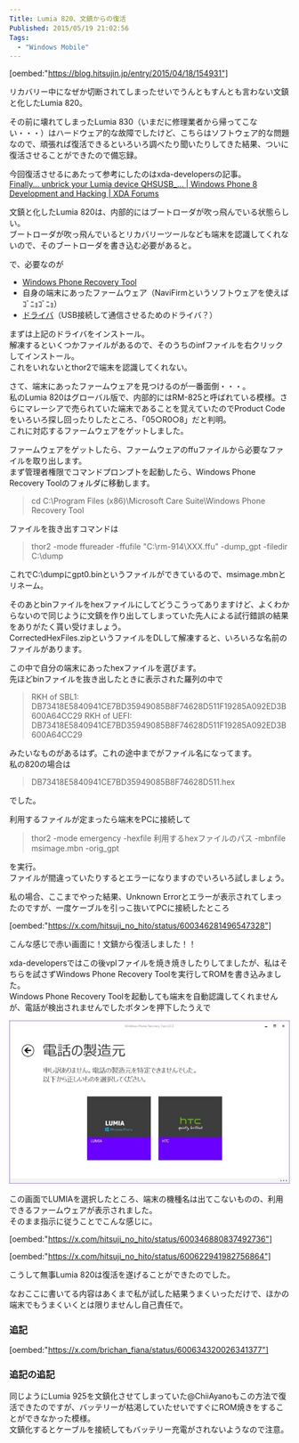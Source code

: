 ```yaml
---
Title: Lumia 820、文鎮からの復活
Published: 2015/05/19 21:02:56
Tags:
  - "Windows Mobile"
---
```

[oembed:"https://blog.hitsujin.jp/entry/2015/04/18/154931"]

リカバリー中になぜか切断されてしまったせいでうんともすんとも言わない文鎮と化したLumia 820。  

その前に壊れてしまったLumia 830（いまだに修理業者から帰ってこない・・・）はハードウェア的な故障でしたけど、こちらはソフトウェア的な問題なので、頑張れば復活できるといろいろ調べたり聞いたりしてきた結果、ついに復活させることができたので備忘録。  

<!-- more -->

今回復活させるにあたって参考にしたのはxda-developersの記事。   
[Finally... unbrick your Lumia device QHSUSB_… | Windows Phone 8 Development and Hacking | XDA Forums](http://forum.xda-developers.com/windows-phone-8/development/help-programmer-unbrick-jtag-t3082592)  

文鎮と化したLumia 820は、内部的にはブートローダが吹っ飛んでいる状態らしい。  
ブートローダが吹っ飛んでいるとリカバリーツールなども端末を認識してくれないので、そのブートローダを書き込む必要があると。  

で、必要なのが

* [Windows Phone Recovery Tool](http://go.microsoft.com/fwlink/?LinkID=525569)
* 自身の端末にあったファームウェア（NaviFirmというソフトウェアを使えばｺﾞﾆｮｺﾞﾆｮ）
* [ドライバ](http://server1.infinity-best.com/download/index-1.php?dir=software/Drivers/&file=X2_FlashDriver_Emergency_XP.rar)（USB接続して通信させるためのドライバ？）

まずは上記のドライバをインストール。  
解凍するといくつかファイルがあるので、そのうちのinfファイルを右クリックしてインストール。  
これをいれないとthor2で端末を認識してくれない。  


さて、端末にあったファームウェアを見つけるのが一番面倒・・・。  
私のLumia 820はグローバル版で、内部的にはRM-825と呼ばれている模様。さらにマレーシアで売られていた端末であることを覚えていたのでProduct Codeをいろいろ探し回ったりしたところ、「05○R0○8」だと判明。  
これに対応するファームウェアをゲットしました。  
  

ファームウェアをゲットしたら、ファームウェアのffuファイルから必要なファイルを取り出します。  
まず管理者権限でコマンドプロンプトを起動したら、Windows Phone Recovery Toolのフォルダに移動します。  

> cd C:\Program Files (x86)\Microsoft Care Suite\Windows Phone Recovery Tool

ファイルを抜き出すコマンドは
>thor2 -mode ffureader -ffufile "C:\rm-914\XXX.ffu" -dump_gpt -filedir C:\dump  

これでC:\dumpにgpt0.binというファイルができているので、msimage.mbnとリネーム。  

そのあとbinファイルをhexファイルにしてどうこうってありますけど、よくわからないので同じように文鎮を作り出してしまっていた先人による試行錯誤の結果をありがたく貰い受けましょう。  
CorrectedHexFiles.zipというファイルをDLして解凍すると、いろいろな名前のファイルがあります。  

この中で自分の端末にあったhexファイルを選びます。  
先ほどbinファイルを抜き出したときに表示された羅列の中で
> RKH of SBL1: DB73418E5840941CE7BD35949085B8F74628D511F19285A092ED3B600A64CC29
> RKH of UEFI: DB73418E5840941CE7BD35949085B8F74628D511F19285A092ED3B600A64CC29

みたいなものがあるはず。これの途中までがファイル名になってます。  
私の820の場合は
>DB73418E5840941CE7BD35949085B8F74628D511.hex

でした。  

利用するファイルが定まったら端末をPCに接続して
>thor2 -mode emergency -hexfile 利用するhexファイルのパス -mbnfile msimage.mbn -orig_gpt  

を実行。  
ファイルが間違っていたりするとエラーになりますのでいろいろ試しましょう。  

私の場合、ここまでやった結果、Unknown Errorとエラーが表示されてしまったのですが、一度ケーブルを引っこ抜いてPCに接続したところ

[oembed:"https://x.com/hitsuji_no_hito/status/600346281496547328"]

こんな感じで赤い画面に！文鎮から復活しました！！  

xda-developersではこの後vplファイルを焼き焼きしたりしてましたが、私はそちらを試さずWindows Phone Recovery Toolを実行してROMを書き込みました。  
Windows Phone Recovery Toolを起動しても端末を自動認識してくれませんが、電話が検出されませんでしたボタンを押下したうえで

![](20150519205555.jpg)   

この画面でLUMIAを選択したところ、端末の機種名は出てこないものの、利用できるファームウェアが表示されました。  
そのまま指示に従うことでこんな感じに。  

[oembed:"https://x.com/hitsuji_no_hito/status/600346880837492736"]



[oembed:"https://x.com/hitsuji_no_hito/status/600622941982756864"]

こうして無事Lumia 820は復活を遂げることができたのでした。  

なおここに書いてる内容はあくまで私が試した結果うまくいっただけで、ほかの端末でもうまくいくとは限りませんし自己責任で。  

### 追記

[oembed:"https://x.com/brichan_fiana/status/600634320026341377"]

### 追記の追記  

同じようにLumia 925を文鎮化させてしまっていた@ChiiAyanoもこの方法で復活できたのですが、バッテリーが枯渇していたせいですぐにROM焼きをすることができなかった模様。  
文鎮化するとケーブルを接続してもバッテリー充電がされないようなので注意。  